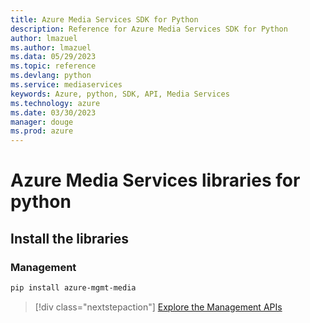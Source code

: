 ```yaml
---
title: Azure Media Services SDK for Python
description: Reference for Azure Media Services SDK for Python
author: lmazuel
ms.author: lmazuel
ms.data: 05/29/2023
ms.topic: reference
ms.devlang: python
ms.service: mediaservices
keywords: Azure, python, SDK, API, Media Services
ms.technology: azure
ms.date: 03/30/2023
manager: douge
ms.prod: azure
---
```

# Azure Media Services libraries for python

## Install the libraries


### Management

```bash
pip install azure-mgmt-media
```
> [!div class="nextstepaction"]
> [Explore the Management APIs](/python/api/overview/azure/mediaservices/management)